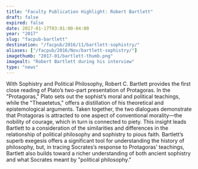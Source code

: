 ```yaml
---
title: "Faculty Publication Highlight: Robert Bartlett"
draft: false
expired: false
date: 2017-01-17T03:01:00-04:00
year: "2017"
slug: "facpub-bartlett"
destination: "/facpub/2016/11/bartlett-sophistry/"
aliases: ["/facpub/2016/Nov/bartlett-sophistry/"]
imagethumb: "2017-01/bartlett-thumb.png"
imagealt: "Robert Bartlett during his interview"
type: "news"
---
```


With Sophistry and Political Philosophy, Robert C. Bartlett provides the first close reading of Plato’s two-part presentation of Protagoras. In the "Protagoras," Plato sets out the sophist’s moral and political teachings, while the "Theaetetus," offers a distillation of his theoretical and epistemological arguments. Taken together, the two dialogues demonstrate that Protagoras is attracted to one aspect of conventional morality—the nobility of courage, which in turn is connected to piety. This insight leads Bartlett to a consideration of the similarities and differences in the relationship of political philosophy and sophistry to pious faith. Bartlett’s superb exegesis offers a significant tool for understanding the history of philosophy, but, in tracing Socrates’s response to Protagoras’ teachings, Bartlett also builds toward a richer understanding of both ancient sophistry and what Socrates meant by "political philosophy."
